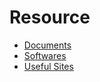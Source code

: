 # Resource

* [Documents](/resrc/documents.md)
* [Softwares](/resrc/softwares.md)
* [Useful Sites](/resrc/usefulSites.md)
